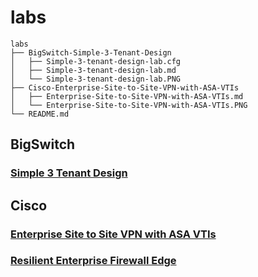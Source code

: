 # labs

```
labs
├── BigSwitch-Simple-3-Tenant-Design
│   ├── Simple-3-tenant-design-lab.cfg
│   ├── Simple-3-tenant-design-lab.md
│   └── Simple-3-tenant-design-lab.PNG
├── Cisco-Enterprise-Site-to-Site-VPN-with-ASA-VTIs
│   ├── Enterprise-Site-to-Site-VPN-with-ASA-VTIs.md
│   └── Enterprise-Site-to-Site-VPN-with-ASA-VTIs.PNG
└── README.md
```

## BigSwitch

### [Simple 3 Tenant Design](/BigSwitch-Simple-3-Tenant-Design/Simple-3-tenant-design-lab.md)

## Cisco

### [Enterprise Site to Site VPN with ASA VTIs](/Cisco-Enterprise-Site-to-Site-VPN-with-ASA-VTIs/Enterprise-Site-to-Site-VPN-with-ASA-VTIs.md)

### [Resilient Enterprise Firewall Edge](/Cisco-Resilient-Enterprise-Firewall-Edge/Resilient-Enterprise-Firewall-Edge.md)